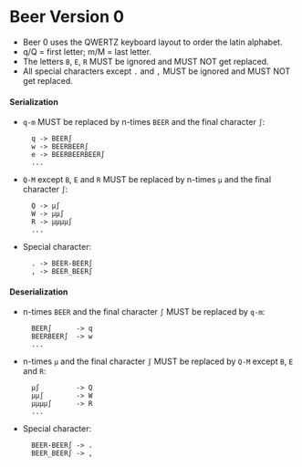 Beer Version 0
==============

- Beer 0 uses the QWERTZ keyboard layout to order the latin alphabet.
- q/Q = first letter; m/M = last letter.
- The letters `B`, `E`, `R` MUST be ignored and MUST NOT get replaced.
- All special characters except `.` and `,` MUST be ignored and MUST NOT get replaced.

#### Serialization
- `q-m` MUST be replaced by n-times `BEER` and the final character `∫`:

		q -> BEER∫
		w -> BEERBEER∫
		e -> BEERBEERBEER∫
		...

- `Q-M` except `B`, `E` and `R` MUST be replaced by n-times `µ` and the final character `∫`:

		Q -> µ∫
		W -> µµ∫
		R -> µµµµ∫
		...

- Special character:

		. -> BEER-BEER∫
		, -> BEER_BEER∫

#### Deserialization
- n-times `BEER` and the final character `∫` MUST be replaced by `q-m`:

		BEER∫      -> q
		BEERBEER∫  -> w
		...

- n-times `µ` and the final character `∫` MUST be replaced by `Q-M` except `B`, `E` and `R`:
 
		µ∫         -> Q
		µµ∫        -> W
		µµµµ∫      -> R
		...

- Special character:

		BEER-BEER∫ -> .
		BEER_BEER∫ -> ,
